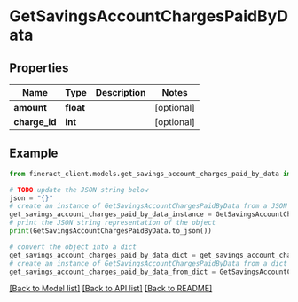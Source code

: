 # GetSavingsAccountChargesPaidByData


## Properties

Name | Type | Description | Notes
------------ | ------------- | ------------- | -------------
**amount** | **float** |  | [optional] 
**charge_id** | **int** |  | [optional] 

## Example

```python
from fineract_client.models.get_savings_account_charges_paid_by_data import GetSavingsAccountChargesPaidByData

# TODO update the JSON string below
json = "{}"
# create an instance of GetSavingsAccountChargesPaidByData from a JSON string
get_savings_account_charges_paid_by_data_instance = GetSavingsAccountChargesPaidByData.from_json(json)
# print the JSON string representation of the object
print(GetSavingsAccountChargesPaidByData.to_json())

# convert the object into a dict
get_savings_account_charges_paid_by_data_dict = get_savings_account_charges_paid_by_data_instance.to_dict()
# create an instance of GetSavingsAccountChargesPaidByData from a dict
get_savings_account_charges_paid_by_data_from_dict = GetSavingsAccountChargesPaidByData.from_dict(get_savings_account_charges_paid_by_data_dict)
```
[[Back to Model list]](../README.md#documentation-for-models) [[Back to API list]](../README.md#documentation-for-api-endpoints) [[Back to README]](../README.md)


